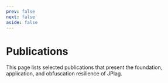 ```yaml
---
prev: false
next: false
aside: false
---
```


# Publications

This page lists selected publications that present the foundation, application, and obfuscation resilience of JPlag.

<div>
  <ul>
    <PublicationLink v-for="entry in publications" :entry="entry" />
  </ul>
</div>

<script setup>
import { ref } from 'vue';
import { publications } from "./bib.js";
import PublicationLink from './PublicationLink.vue'
</script>
